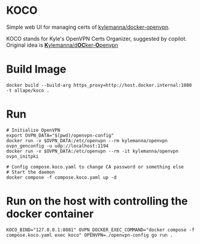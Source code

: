 # KOCO

Simple web UI for managing certs of [kylemanna/docker-openvpn](https://github.com/kylemanna/docker-openvpn).

KOCO stands for Kyle's OpenVPN Certs Organizer, suggested by copilot.
Original idea is [**K**ylemanna/d**OC**ker-**O**penvpn](https://github.com/kylemanna/docker-openvpn)

# Build Image
```shell
docker build --build-arg https_proxy=http://host.docker.internal:1080 -t allape/koco .
```

# Run
```shell
# Initialize OpenVPN
export OVPN_DATA="$(pwd)/openvpn-config"
docker run -v $OVPN_DATA:/etc/openvpn --rm kylemanna/openvpn ovpn_genconfig -u udp://localhost:1194
docker run -v $OVPN_DATA:/etc/openvpn --rm -it kylemanna/openvpn ovpn_initpki

# Config compose.koco.yaml to change CA password or something else
# Start the daemon
docker compose -f compose.koco.yaml up -d
```

# Run on the host with controlling the docker container
```shell
KOCO_BIND="127.0.0.1:8081" OVPN_DOCKER_EXEC_COMMAND="docker compose -f compose.koco.yaml exec koco" OPENVPN=./openvpn-config go run .
```
